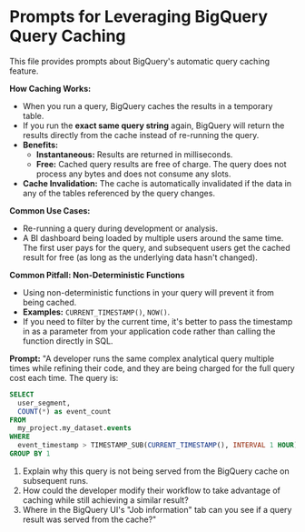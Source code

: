 # Prompts for Leveraging BigQuery Query Caching

This file provides prompts about BigQuery's automatic query caching feature.

**How Caching Works:**
- When you run a query, BigQuery caches the results in a temporary table.
- If you run the **exact same query string** again, BigQuery will return the results directly from the cache instead of re-running the query.
- **Benefits:**
    - **Instantaneous:** Results are returned in milliseconds.
    - **Free:** Cached query results are free of charge. The query does not process any bytes and does not consume any slots.
- **Cache Invalidation:** The cache is automatically invalidated if the data in any of the tables referenced by the query changes.

**Common Use Cases:**
- Re-running a query during development or analysis.
- A BI dashboard being loaded by multiple users around the same time. The first user pays for the query, and subsequent users get the cached result for free (as long as the underlying data hasn't changed).

**Common Pitfall: Non-Deterministic Functions**
- Using non-deterministic functions in your query will prevent it from being cached.
- **Examples:** `CURRENT_TIMESTAMP()`, `NOW()`.
- If you need to filter by the current time, it's better to pass the timestamp in as a parameter from your application code rather than calling the function directly in SQL.

**Prompt:**
"A developer runs the same complex analytical query multiple times while refining their code, and they are being charged for the full query cost each time. The query is:
```sql
SELECT
  user_segment,
  COUNT(*) as event_count
FROM
  my_project.my_dataset.events
WHERE
  event_timestamp > TIMESTAMP_SUB(CURRENT_TIMESTAMP(), INTERVAL 1 HOUR)
GROUP BY 1
```
1.  Explain why this query is not being served from the BigQuery cache on subsequent runs.
2.  How could the developer modify their workflow to take advantage of caching while still achieving a similar result?
3.  Where in the BigQuery UI's "Job information" tab can you see if a query result was served from the cache?"